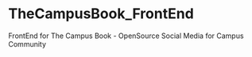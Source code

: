 # TheCampusBook_FrontEnd
FrontEnd for The Campus Book - OpenSource Social Media for Campus Community
